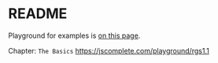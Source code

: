# README

Playground for examples is [on this page](https://jscomplete.com/playground).

Chapter: `The Basics`
https://jscomplete.com/playground/rgs1.1